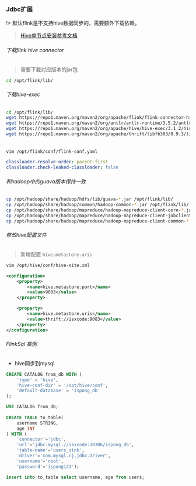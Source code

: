 ### Jdbc扩展

!> 默认flink是不支持hive数据同步的，需要额外下载依赖。

> [Hive单节点安装参考文档](https://ispong.isxcode.com/hadoop/hive/hive%20%E5%8D%95%E8%8A%82%E7%82%B9%E5%AE%89%E8%A3%85/)

###### 下载flink hive connector

> 需要下载对应版本的jar包

```bash
cd /opt/flink/lib/

```

###### 下载hive-exec

```bash
cd /opt/flink/lib/
wget https://repo1.maven.org/maven2/org/apache/flink/flink-connector-hive_2.12/1.14.0/flink-connector-hive_2.12-1.14.0.jar
wget https://repo1.maven.org/maven2/org/antlr/antlr-runtime/3.5.2/antlr-runtime-3.5.2.jar
wget https://repo1.maven.org/maven2/org/apache/hive/hive-exec/3.1.2/hive-exec-3.1.2.jar
wget https://repo1.maven.org/maven2/org/apache/thrift/libfb303/0.9.3/libfb303-0.9.3.jar
```

###### 

```bash
vim /opt/flink/conf/flink-conf.yaml
```

```yml
classloader.resolve-order: parent-first
classloader.check-leaked-classloader: false
```

###### 和hadoop中的guava版本保持一致

```bash
cp /opt/hadoop/share/hadoop/hdfs/lib/guava-*.jar /opt/flink/lib/
cp /opt/hadoop/share/hadoop/common/hadoop-common-*.jar /opt/flink/lib/
cp /opt/hadoop/share/hadoop/mapreduce/hadoop-mapreduce-client-core-*.jar /opt/flink/lib/
cp /opt/hadoop/share/hadoop/mapreduce/hadoop-mapreduce-client-jobclient-*.jar /opt/flink/lib/
cp /opt/hadoop/share/hadoop/mapreduce/hadoop-mapreduce-client-common-*.jar /opt/flink/lib/
```

###### 修改hive配置文件

> 新增配置 `hive.metastore.uris`

```bash
vim /opt/hive/conf/hive-site.xml
```

```xml
<configuration>
    <property>
        <name>hive.metastore.port</name>
        <value>9083</value>
    </property>

    <property>
        <name>hive.metastore.uris</name>
        <value>thrift://isxcode:9083</value>
    </property>
</configuration>
```

###### FlinkSql 案例

- hive同步到mysql

```sql
CREATE CATALOG from_db WITH (
    'type' = 'hive',
    'hive-conf-dir' = '/opt/hive/conf',
    'default-database' = 'ispong_db'
);

USE CATALOG from_db;
            
CREATE TABLE to_table(
    username STRING,
    age INT
) WITH (
    'connector'='jdbc',
    'url'='jdbc:mysql://isxcode:30306/ispong_db',
    'table-name'='users_sink',
    'driver'='com.mysql.cj.jdbc.Driver',
    'username'='root',
    'password'='ispong123');

insert into to_table select username, age from users;
```
